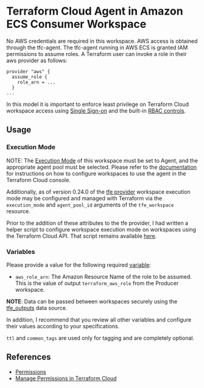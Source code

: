 # Terraform Cloud Agent in Amazon ECS Consumer Workspace

No AWS credentials are required in this workspace. AWS access is obtained through the tfc-agent. The tfc-agent running in AWS ECS is granted IAM permissions to assume roles. A Terraform user can invoke a role in their aws provider as follows:
```
provider "aws" {
  assume_role {
    role_arn = ...
  }
...
```

In this model it is important to enforce least privilege on Terraform Cloud workspace access using [Single Sign-on](https://www.terraform.io/docs/cloud/users-teams-organizations/single-sign-on.html) and the built-in [RBAC controls](https://www.terraform.io/docs/cloud/workspaces/access.html).

## Usage

### Execution Mode
NOTE: The [Execution Mode](https://www.terraform.io/docs/cloud/workspaces/settings.html#execution-mode) of this workspace must be set to Agent, and the appropriate agent pool must be selected. Please refer to the [documentation](https://www.terraform.io/docs/cloud/agents/index.html#configuring-workspaces-to-use-the-agent) for instructions on how to configure workspaces to use the agent in the Terraform Cloud console.

Additionally, as of version 0.24.0 of the [tfe provider](https://registry.terraform.io/providers/hashicorp/tfe/latest) workspace execution mode may be configured and managed with Terraform via the `execution_mode` and `agent_pool_id` arguments of the `tfe_workspace` resource.

Prior to the addition of these attributes to the tfe provider, I had written a helper script to configure workspace execution mode on workspaces using the Terraform Cloud API. That script remains available [here](files/README.md).

### Variables
Please provide a value for the following required [variable](https://www.terraform.io/docs/language/values/variables.html#assigning-values-to-root-module-variables):
* `aws_role_arn`: The Amazon Resource Name of the role to be assumed. This is the value of output `terraform_aws_role` from the Producer workspace.

**NOTE**: Data can be passed between workspaces securely using the [tfe_outputs](https://registry.terraform.io/providers/hashicorp/tfe/latest/docs/data-sources/outputs) data source.

In addition, I recommend that you review all other variables and configure their values according to your specifications.

`ttl` and `common_tags` are used only for tagging and are completely optional.

## References
* [Permissions](https://www.terraform.io/docs/cloud/users-teams-organizations/permissions.html)
* [Manage Permissions in Terraform Cloud](https://learn.hashicorp.com/tutorials/terraform/cloud-permissions)
